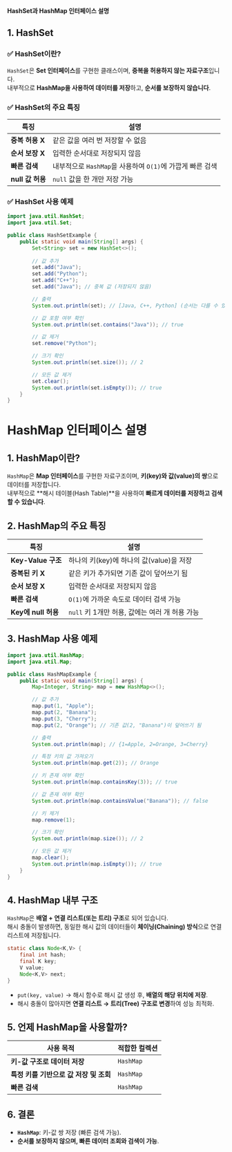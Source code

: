 **HashSet과 HashMap 인터페이스 설명**

## **1. HashSet**
### ✅ **HashSet이란?**
`HashSet`은 **Set 인터페이스**를 구현한 클래스이며, **중복을 허용하지 않는 자료구조**입니다.  
내부적으로 **HashMap을 사용하여 데이터를 저장**하고, **순서를 보장하지 않습니다**.

### ✅ **HashSet의 주요 특징**
| 특징 | 설명 |
|------|------|
| **중복 허용 X** | 같은 값을 여러 번 저장할 수 없음 |
| **순서 보장 X** | 입력한 순서대로 저장되지 않음 |
| **빠른 검색** | 내부적으로 `HashMap`을 사용하여 `O(1)`에 가깝게 빠른 검색 |
| **null 값 허용** | `null` 값을 한 개만 저장 가능 |

### ✅ **HashSet 사용 예제**
```java
import java.util.HashSet;
import java.util.Set;

public class HashSetExample {
    public static void main(String[] args) {
        Set<String> set = new HashSet<>();
        
        // 값 추가
        set.add("Java");
        set.add("Python");
        set.add("C++");
        set.add("Java"); // 중복 값 (저장되지 않음)

        // 출력
        System.out.println(set); // [Java, C++, Python] (순서는 다를 수 있음)

        // 값 포함 여부 확인
        System.out.println(set.contains("Java")); // true

        // 값 제거
        set.remove("Python");

        // 크기 확인
        System.out.println(set.size()); // 2

        // 모든 값 제거
        set.clear();
        System.out.println(set.isEmpty()); // true
    }
}

```
# HashMap 인터페이스 설명

## 1. HashMap이란?
`HashMap`은 **Map 인터페이스**를 구현한 자료구조이며, **키(key)와 값(value)의 쌍**으로 데이터를 저장합니다.  
내부적으로 **해시 테이블(Hash Table)**을 사용하여 **빠르게 데이터를 저장하고 검색할 수 있습니다**.

## 2. HashMap의 주요 특징
| 특징 | 설명 |
|------|------|
| **Key-Value 구조** | 하나의 키(key)에 하나의 값(value)을 저장 |
| **중복된 키 X** | 같은 키가 추가되면 기존 값이 덮어쓰기 됨 |
| **순서 보장 X** | 입력한 순서대로 저장되지 않음 |
| **빠른 검색** | `O(1)`에 가까운 속도로 데이터 검색 가능 |
| **Key에 null 허용** | `null` 키 1개만 허용, 값에는 여러 개 허용 가능 |

## 3. HashMap 사용 예제
```java
import java.util.HashMap;
import java.util.Map;

public class HashMapExample {
    public static void main(String[] args) {
        Map<Integer, String> map = new HashMap<>();

        // 값 추가
        map.put(1, "Apple");
        map.put(2, "Banana");
        map.put(3, "Cherry");
        map.put(2, "Orange"); // 기존 값(2, "Banana")이 덮어쓰기 됨

        // 출력
        System.out.println(map); // {1=Apple, 2=Orange, 3=Cherry}

        // 특정 키의 값 가져오기
        System.out.println(map.get(2)); // Orange

        // 키 존재 여부 확인
        System.out.println(map.containsKey(3)); // true

        // 값 존재 여부 확인
        System.out.println(map.containsValue("Banana")); // false

        // 키 제거
        map.remove(1);

        // 크기 확인
        System.out.println(map.size()); // 2

        // 모든 값 제거
        map.clear();
        System.out.println(map.isEmpty()); // true
    }
}
```

## 4. HashMap 내부 구조
`HashMap`은 **배열 + 연결 리스트(또는 트리) 구조**로 되어 있습니다.  
해시 충돌이 발생하면, 동일한 해시 값의 데이터들이 **체이닝(Chaining) 방식**으로 연결 리스트에 저장됩니다.

```java
static class Node<K,V> {
    final int hash;
    final K key;
    V value;
    Node<K,V> next;
}
```

- `put(key, value)` → 해시 함수로 해시 값 생성 후, **배열의 해당 위치에 저장**.
- 해시 충돌이 많아지면 **연결 리스트 → 트리(Tree) 구조로 변경**하여 성능 최적화.

## 5. 언제 HashMap을 사용할까?
| 사용 목적 | 적합한 컬렉션 |
|-----------|-------------|
| **키-값 구조로 데이터 저장** | `HashMap` |
| **특정 키를 기반으로 값 저장 및 조회** | `HashMap` |
| **빠른 검색** | `HashMap` |

## 6. 결론
- **`HashMap`**: 키-값 쌍 저장 (빠른 검색 가능).
- **순서를 보장하지 않으며, 빠른 데이터 조회와 검색이 가능**.


